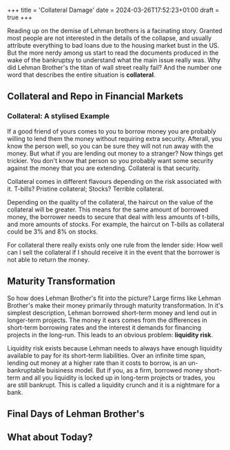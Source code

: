 +++
title = 'Collateral Damage'
date = 2024-03-26T17:52:23+01:00
draft = true
+++

Reading up on the demise of Lehman brothers is a facinating story. Granted most people are not interested in the details of the collapse, and usually attribute everything to bad loans due to the housing market bust in the US. But the more nerdy among us start to read the documents produced in the wake of the bankruptsy to understand what the main issue really was. Why did Lehman Brother's the titan of wall street really fail? And the number one word that describes the entire situation is **collateral**.

## Collateral and Repo in Financial Markets
### Collateral: A stylised Example
If a good friend of yours comes to you to borrow money you are probably willing to lend them the money without requiring extra security. Afterall, you know the person well, so you can be sure they will not run away with the money. But what if you are lending out money to a stranger?
Now things get trickier. You don't know that person so you probably want some security against the money that you are extending. Collateral is that security.

Collateral comes in different flavours depending on the risk associated with it. T-bills? Pristine collateral; Stocks? Terrible collateral.

Depending on the quality of the collateral, the haircut on the value of the collateral will be greater. This means for the same amount of borrowed money, the borrower needs to secure that deal with less amounts of t-bills, and more amounts of stocks. For example, the haircut on T-bills as collateral could be 3% and 8% on stocks.

For collateral there really exists only one rule from the lender side: How well can I sell the collateral if I should receive it in the event that the borrower is not able to return the money.

## Maturity Transformation

So how does Lehman Brother's fit into the picture? Large firms like Lehman Brother's make their money primarily through maturity transformation. In it's simplest description, Lehman borrowed short-term money and lend out in longer-term projects. The money it ears comes from the differences in short-term borrowing rates and the interest it demands for financing projects in the long-run. This leads to an obvious problem: **liquidity risk**.

Liquidity risk exists because Lehman needs to always have enough liquidity available to pay for its short-term liabilities. Over an infinite time span, lending out money at a higher rate than it costs to borrow, is an un-bankruptable buisiness model. But if you, as a firm, borrowed money short-term and all you liquidity is locked up in long-term projects or trades, you are still bankrupt. This is called a liquidity crunch and it is a nightmare for a bank.


## Final Days of Lehman Brother's 


## What about Today?
